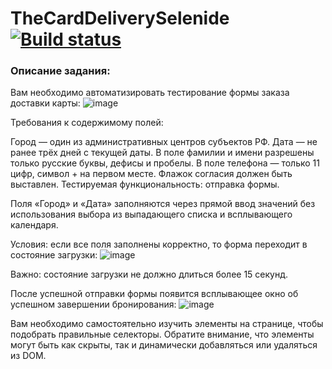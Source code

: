 # TheCardDeliverySelenide [![Build status](https://ci.appveyor.com/api/projects/status/kfm3nhggfc8nnli8?svg=true)](https://ci.appveyor.com/project/kristinayax/thecarddeliveryselenide)

### Описание задания:
Вам необходимо автоматизировать тестирование формы заказа доставки карты:
![image](https://github.com/kristinayax/TheCardDeliverySelenide/assets/123652507/79efce09-dff2-4712-84e0-1fc0d01d8dcb)

Требования к содержимому полей:

Город — один из административных центров субъектов РФ.
Дата — не ранее трёх дней с текущей даты.
В поле фамилии и имени разрешены только русские буквы, дефисы и пробелы.
В поле телефона — только 11 цифр, символ + на первом месте.
Флажок согласия должен быть выставлен.
Тестируемая функциональность: отправка формы.

Поля «Город» и «Дата» заполняются через прямой ввод значений без использования выбора из выпадающего списка и всплывающего календаря.

Условия: если все поля заполнены корректно, то форма переходит в состояние загрузки:
![image](https://github.com/kristinayax/TheCardDeliverySelenide/assets/123652507/5dd13d29-c984-47c2-b59f-9d06cfea2517)

Важно: состояние загрузки не должно длиться более 15 секунд.

После успешной отправки формы появится всплывающее окно об успешном завершении бронирования:
![image](https://github.com/kristinayax/TheCardDeliverySelenide/assets/123652507/05ff71dc-5b8f-43c5-850a-9efc8714efea)

Вам необходимо самостоятельно изучить элементы на странице, чтобы подобрать правильные селекторы. Обратите внимание, что элементы могут быть как скрыты, так и динамически добавляться или удаляться из DOM.


